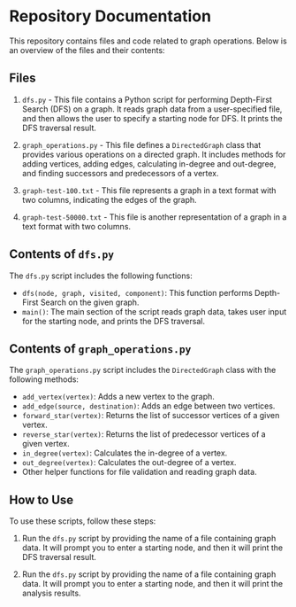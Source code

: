 # Repository Documentation

This repository contains files and code related to graph operations. Below is an overview of the files and their contents:

## Files

1. `dfs.py` - This file contains a Python script for performing Depth-First Search (DFS) on a graph. It reads graph data from a user-specified file, and then allows the user to specify a starting node for DFS. It prints the DFS traversal result.

2. `graph_operations.py` - This file defines a `DirectedGraph` class that provides various operations on a directed graph. It includes methods for adding vertices, adding edges, calculating in-degree and out-degree, and finding successors and predecessors of a vertex.

3. `graph-test-100.txt` - This file represents a graph in a text format with two columns, indicating the edges of the graph.

4. `graph-test-50000.txt` - This file is another representation of a graph in a text format with two columns.

## Contents of `dfs.py`

The `dfs.py` script includes the following functions:

- `dfs(node, graph, visited, component)`: This function performs Depth-First Search on the given graph.
- `main()`: The main section of the script reads graph data, takes user input for the starting node, and prints the DFS traversal.

## Contents of `graph_operations.py`

The `graph_operations.py` script includes the `DirectedGraph` class with the following methods:

- `add_vertex(vertex)`: Adds a new vertex to the graph.
- `add_edge(source, destination)`: Adds an edge between two vertices.
- `forward_star(vertex)`: Returns the list of successor vertices of a given vertex.
- `reverse_star(vertex)`: Returns the list of predecessor vertices of a given vertex.
- `in_degree(vertex)`: Calculates the in-degree of a vertex.
- `out_degree(vertex)`: Calculates the out-degree of a vertex.
- Other helper functions for file validation and reading graph data.

## How to Use

To use these scripts, follow these steps:

1. Run the `dfs.py` script by providing the name of a file containing graph data. It will prompt you to enter a starting node, and then it will print the DFS traversal result.

2. Run the `dfs.py` script by providing the name of a file containing graph data. It will prompt you to enter a starting node, and then it will print the analysis results.